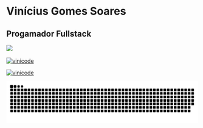 # Vinícius Gomes Soares

## Progamador Fullstack

<a href="https://www.linkedin.com/in/vinigomessoares/"><img src="https://cdn1.iconfinder.com/data/icons/logotypes/32/circle-linkedin-512.png" style="height:50px;"></a>

[![vinicode](https://github-readme-stats.vercel.app/api?username=ViniciusGomesSoares&theme=tokyonight)](https://github.com/ViniciusGomesSoares/github-readme-stats)

[![vinicode](https://github-readme-stats.vercel.app/api/top-langs/?username=ViniciusGomesSoares&hide=html&layout=compact&theme=tokyonight)](https://github.com/ViniciusGomesSoares/github-readme-stats)

![snake gif](https://github.com/ViniciusGomesSoares/README/blob/output/github-contribution-grid-snake.svg)
